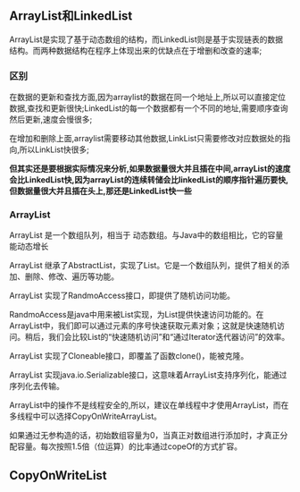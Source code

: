 ## ArrayList和LinkedList
ArrayList是实现了基于动态数组的结构，而LinkedList则是基于实现链表的数据结构。而两种数据结构在程序上体现出来的优缺点在于增删和改查的速率;
### 区别
在数据的更新和查找方面,因为arraylist的数据在同一个地址上,所以可以直接定位数据,查找和更新很快;LinkedList的每一个数据都有一个不同的地址,需要顺序查询然后更新,速度会慢很多;

在增加和删除上面,arraylist需要移动其他数据,LinkList只需要修改对应数据处的指向,所以LinkList快很多;

**但其实还是要根据实际情况来分析,如果数据量很大并且插在中间,arrayList的速度会比LinkedList快,因为arrayList的连续转储会比linkedList的顺序指针遍历要快,但数据量很大并且插在头上,那还是LinkedList快一些**

### ArrayList

ArrayList 是一个数组队列，相当于 动态数组。与Java中的数组相比，它的容量能动态增长

ArrayList 继承了AbstractList，实现了List。它是一个数组队列，提供了相关的添加、删除、修改、遍历等功能。

ArrayList 实现了RandmoAccess接口，即提供了随机访问功能。

RandmoAccess是java中用来被List实现，为List提供快速访问功能的。在ArrayList中，我们即可以通过元素的序号快速获取元素对象；这就是快速随机访问。稍后，我们会比较List的“快速随机访问”和“通过Iterator迭代器访问”的效率。

ArrayList 实现了Cloneable接口，即覆盖了函数clone()，能被克隆。

ArrayList 实现java.io.Serializable接口，这意味着ArrayList支持序列化，能通过序列化去传输。

ArrayList中的操作不是线程安全的,所以，建议在单线程中才使用ArrayList，而在多线程中可以选择CopyOnWriteArrayList。

如果通过无参构造的话，初始数组容量为0，当真正对数组进行添加时，才真正分配容量。每次按照1.5倍（位运算）的比率通过copeOf的方式扩容。

## CopyOnWriteList